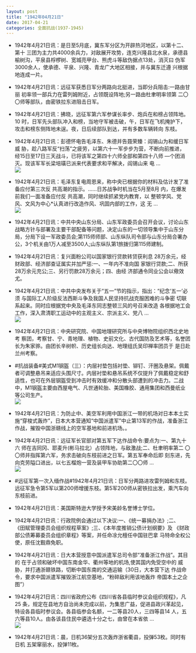 ```yaml
---
layout: post
title: "1942年04月21日"
date: 2017-04-21
categories: 全面抗战(1937-1945)
---
```


<meta name="referrer" content="no-referrer" />

- 1942年4月21日讯：是日至5月底，冀东军分区为开辟热河地区，以第十二、第十 三团为主力共4000余兵力，对敌展开攻势，连克兴隆县北水泉，承德县 榆树沟，平泉县桴椤树、宽城亮甲台、熊虎斗等敌伪据点13处，消灭曰 伪军3000余人，使承德、平泉、兴隆、青龙广大地区相接，并与冀东迁遵 兴根据地连成一片。 

- 1942年4月21日讯：远征军获悉日军分两路向北挺进，当即分兵阻击:一路由甘丽 初率领一部兵力在雷列姆附近，占领既设阵地;另一路由杜聿明率领第 二〇〇师等部队，由密铁拉东进阻击日军。 

- 1942年4月21日讯：拂晓，远征军第六军参谋长率步、炮兵在和榜占领阵地。10 时，日军先头部队冲入和榜，当地守军被击破，午，日军在飞机掩护下， 攻击和榜东侧阵地未逞。夜，日后续部队到达，并有多数车辆转向 东枝。 

- 1942年4月21日讯：彭德怀电告毛泽东、朱德并告聂荣臻：阎锡山为和缓日军威 胁，趁八路军反“扫荡”之疲劳，以第六十一军步步为营，不断向前推进， 经15日至17日三天战斗，已将该军之第四十六师全部和第四十八师 —个团消灭。现该军军长梁培璜已派来代表要求和平解决，阎锡山来 电 ... <br/><img src="https://wx3.sinaimg.cn/large/aca367d8ly1feujwjd1rcj20c8090gln.jpg" />

- 1942年4月21日讯：毛泽东复电周恩来，称中央已根据你的材料及估计发了准 备应付第三次反 共高潮的指示。……日苏战争时机当在5月至8月 内，在爆发前我们一面准备应付反 共高潮，同时继续抓紧党内教育，以 整顿学风、党风、文风为中心*认真进行改造作风、巩固内部的工作，这 无 ... <br/><img src="https://wx2.sinaimg.cn/large/aca367d8ly1feugf02ct6j20c8090mx7.jpg" />

- 1942年4月21日讯：中共中央山东分局、山东军政委员会召开会议，讨论山东战略方针与部署及主要干部配备等问题，决定山东的一切领导集中于山东分局，分局下设一军政委员会;第115师师部、山东纵队司令部与山东分局合署办公，3个机关由1万人减至3500人;山东纵队第1旅拨归第115师建制。 

- 1942年4月21日讯：复兴面粉公司以国家银行贷款转贷获利息 28万余元，经财政部、经济部查证属实并加严惩:一、一年内不准向国 家银行贷款;二、所获28万余元充公;三、另行罚款28万余元；四、由经 济部通令同业公会以儆效尤。 

- 1942年4月21日讯：中共中央发布关于“五一”节的指示，指出：“纪念‘五一’必须 与国际工人阶级反法西斯斗争及我国人民坚持抗战克服困难的斗争密 切联系起来。同时应根据党中央及毛泽东同志整顿三风的号召来改造 各根据地工会工作，深入肃清职工运动中的主观主义、宗派主义、党八  ... <br/><img src="https://wx1.sinaimg.cn/large/aca367d8ly1feu60tdhiqj20c8090mx6.jpg" />

- 1942年4月21日讯：中央研究院、中国地理研究所与中央博物院组织西北史地考 察团，考察甘、宁、青地理、植物、史前文化、古代国防及艺术等，名誉团 长为朱家骅。由团长辛树帜、历史组长向达、地理组氏吴印禅率团员于 是日赴兰州考察。 

- #抗战装备#美式M1钢盔（三）：内层衬垫包括衬垫、铆钉、汗圈及悬架。佩戴者可调整悬吊来适应头围尺寸。内层衬垫和悬吊系统不仅提升了佩戴稳定和舒适性，也可在外层钢盔受到冲击时有效缓冲和分散头部遭到的冲击力。二战中，M1钢盔主要由西屋电气、凡世通轮胎、美国橡胶、通用集团和西曼纸业等公司生产。 <br/><img src="https://wx2.sinaimg.cn/large/aca367d8ly1feu2k9gvmoj20d60wh79y.jpg" />

- 1942年4月21日讯：为防止中、美空军利用中国浙江一带的机场对日本本土实施“穿梭式轰炸”，日本大本营通知“中国派遣军”中止第13军的作战，准备浙江作战，摧毁中国浙赣线上的空军基地和前进机场。。 

- 1942年4月21日讯：远征军长官部对第五军下达作战命令:要点为:一、第九十六 师在吉同冈、耶麦升(彬马拉北）占领阵地，与敌激战;二、杜聿明率第二 〇〇师并指挥第六军，务求击破向东枝前进之日军。第五军奉命后即 刻东进，先向克劳隘口进出，以七五榴炮一营及装甲车协助第二〇〇师 ... <br/><img src="https://wx2.sinaimg.cn/large/aca367d8ly1feu0tfv30fj20c809z0ss.jpg" />

- #远征军第一次入缅作战#1942年4月21日讯：日军分两路进攻雷列姆和东枝。远征军急令第5军以第200师增援东枝。第5军200师从密铁拉出发，乘汽车向东枝前进。 

- 1942年4月21日讯：美国斯特逊大学授予宋美龄名誉博士学位。 

- 1942年4月21日讯：行政院例会通过以下决议:一、《统一募捐办法》;二、 《田赋管理委员会组织规程草案》;三、《本年度推销公债计划纲要》及 《财政部公债筹募委员会组织章程》等案，并任命凃允檀任中国驻巴拿 马特命全权公使，原任沈觐鼎免职。 

- 1942年4月21日讯：日大本营授意中国派遣军总司令部“准备浙江作战”。其目的 在于占领和破坏中国东南金华、衢州等地的机场,使其国内免受空中的 威胁，并打通浙赣铁路，切断中国东南的交通运输（30日，大本营下达 作战命令，要求中国派遣军摧毁浙江航空基地，“粉碎敌利用该地轰炸 帝国本土之企图”） 

- 1942年4月21日讯：四川省政府公布《四川省各县临时参议会组织规程》，凡25 条，规定在县地方自治尚未完成以前，为集思广益，促进县政兴革起见， 特设各县临时参议会。各县临参会名额，一二等县20人，三四等县14 人，五六等县10人。由各该县住民中遴选十分之七，由曾在本省依 ... <br/><img src="https://wx1.sinaimg.cn/large/aca367d8ly1fetxcjbhkaj20c809z3yl.jpg" />

- 1942年4月21日讯：晨，日机36架分五次轰炸浙省衢县，投弹53枚。同时有日机 五架窜丽水，投弹11枚。 


